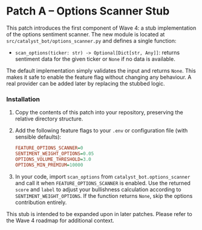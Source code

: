 Patch A – Options Scanner Stub
==============================

This patch introduces the first component of Wave 4: a stub implementation
of the options sentiment scanner.  The new module is located at
`src/catalyst_bot/options_scanner.py` and defines a single
function:

* `scan_options(ticker: str) -> Optional[Dict[str, Any]]`: returns
  sentiment data for the given ticker or `None` if no data is available.

The default implementation simply validates the input and returns
`None`.  This makes it safe to enable the feature flag without
changing any behaviour.  A real provider can be added later by
replacing the stubbed logic.

### Installation

1. Copy the contents of this patch into your repository, preserving
   the relative directory structure.
2. Add the following feature flags to your `.env` or
   configuration file (with sensible defaults):

   ```ini
   FEATURE_OPTIONS_SCANNER=0
   SENTIMENT_WEIGHT_OPTIONS=0.05
   OPTIONS_VOLUME_THRESHOLD=3.0
   OPTIONS_MIN_PREMIUM=10000
   ```

3. In your code, import `scan_options` from
   `catalyst_bot.options_scanner` and call it when
   `FEATURE_OPTIONS_SCANNER` is enabled.  Use the returned
   `score` and `label` to adjust your bullishness calculation according
   to `SENTIMENT_WEIGHT_OPTIONS`.  If the function returns `None`,
   skip the options contribution entirely.

This stub is intended to be expanded upon in later patches.  Please
refer to the Wave 4 roadmap for additional context.